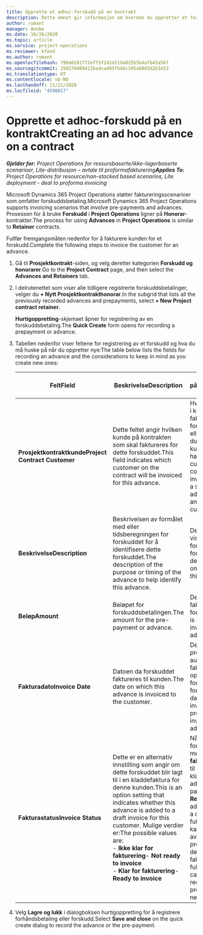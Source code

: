 ```yaml
---
title: Opprette et adhoc-forskudd på en kontrakt
description: Dette emnet gir informasjon om hvordan du oppretter et forskudd på en kontrakt etter behov.
author: rumant
manager: Annbe
ms.date: 10/26/2020
ms.topic: article
ms.service: project-operations
ms.reviewer: kfend
ms.author: rumant
ms.openlocfilehash: 790a0281f72eff5f241d11da025b5b4af643a567
ms.sourcegitcommit: 250270409412ba4cad95fbd4c345a80d3d2b3e53
ms.translationtype: HT
ms.contentlocale: nb-NO
ms.lasthandoff: 11/21/2020
ms.locfileid: "4596017"
---
```

# <a name="creating-an-ad-hoc-advance-on-a-contract"></a><span data-ttu-id="108f2-103">Opprette et adhoc-forskudd på en kontrakt</span><span class="sxs-lookup"><span data-stu-id="108f2-103">Creating an ad hoc advance on a contract</span></span>

<span data-ttu-id="108f2-104">_**Gjelder for:** Project Operations for ressursbaserte/ikke-lagerbaserte scenarioer, Lite-distribusjon – avtale til proformafakturering_</span><span class="sxs-lookup"><span data-stu-id="108f2-104">_**Applies To:** Project Operations for resource/non-stocked based scenarios, Lite deployment - deal to proforma invoicing_</span></span>

<span data-ttu-id="108f2-105">Microsoft Dynamics 365 Project Operations støtter faktureringsscenarioer som omfatter forskuddsbetaling.</span><span class="sxs-lookup"><span data-stu-id="108f2-105">Microsoft Dynamics 365 Project Operations supports invoicing scenarios that involve pre-payments and advances.</span></span> <span data-ttu-id="108f2-106">Prosessen for å bruke **Forskudd** i **Project Operations** ligner på **Honorar**-kontrakter.</span><span class="sxs-lookup"><span data-stu-id="108f2-106">The process for using **Advances** in **Project Operations** is similar to **Retainer** contracts.</span></span> 

<span data-ttu-id="108f2-107">Fullfør fremgangsmåten nedenfor for å fakturere kunden for et forskudd.</span><span class="sxs-lookup"><span data-stu-id="108f2-107">Complete the following steps to invoice the customer for an advance.</span></span>

1. <span data-ttu-id="108f2-108">Gå til **Prosjektkontrakt**-siden, og velg deretter kategorien **Forskudd og honorarer**.</span><span class="sxs-lookup"><span data-stu-id="108f2-108">Go to the **Project Contract** page, and then select the **Advances and Retainers** tab.</span></span>
2. <span data-ttu-id="108f2-109">I delrutenettet som viser alle tidligere registrerte forskuddsbetalinger, velger du **+ Nytt Prosjektkontrakthonorar**.</span><span class="sxs-lookup"><span data-stu-id="108f2-109">In the subgrid that lists all the previously recorded advances and prepayments, select **+ New Project contract retainer**.</span></span> 

    <span data-ttu-id="108f2-110">**Hurtigoppretting**-skjemaet åpner for registrering av en forskuddsbetaling.</span><span class="sxs-lookup"><span data-stu-id="108f2-110">The **Quick Create** form opens for recording a prepayment or advance.</span></span>
    
3. <span data-ttu-id="108f2-111">Tabellen nedenfor viser feltene for registrering av et forskudd og hva du må huske på når du oppretter nye:</span><span class="sxs-lookup"><span data-stu-id="108f2-111">The table below lists the fields for recording an advance and the considerations to keep in mind as you create new ones:</span></span>

    | <span data-ttu-id="108f2-112">Felt</span><span class="sxs-lookup"><span data-stu-id="108f2-112">Field</span></span> | <span data-ttu-id="108f2-113">Beskrivelse</span><span class="sxs-lookup"><span data-stu-id="108f2-113">Description</span></span> | <span data-ttu-id="108f2-114">Nedstrøms påvirkning</span><span class="sxs-lookup"><span data-stu-id="108f2-114">Downstream impact</span></span> |
    | --- | --- | --- |
    | <span data-ttu-id="108f2-115">**Prosjektkontraktkunde**</span><span class="sxs-lookup"><span data-stu-id="108f2-115">**Project Contract Customer**</span></span> | <span data-ttu-id="108f2-116">Dette feltet angir hvilken kunde på kontrakten som skal faktureres for dette forskuddet.</span><span class="sxs-lookup"><span data-stu-id="108f2-116">This field indicates which customer on the contract will be invoiced for this advance.</span></span> | <span data-ttu-id="108f2-117">Hvis du har flere kunder i kontrakten og vil fakturere hver av dem for et bestemt honorar eller forskudd, oppretter du et forskudd for hver kunde individuelt.</span><span class="sxs-lookup"><span data-stu-id="108f2-117">If you have multiple customers on the contract and want to invoice each of them for a specific retainer or advance amount, create an advance for each customer individually.</span></span> |
    | <span data-ttu-id="108f2-118">**Beskrivelse**</span><span class="sxs-lookup"><span data-stu-id="108f2-118">**Description**</span></span> | <span data-ttu-id="108f2-119">Beskrivelsen av formålet med eller tidsberegningen for forskuddet for å identifisere dette forskuddet.</span><span class="sxs-lookup"><span data-stu-id="108f2-119">The description of the purpose or timing of the advance to help identify this advance.</span></span> | <span data-ttu-id="108f2-120">Denne beskrivelsen vises på fakturalinjen for dette forskuddet.</span><span class="sxs-lookup"><span data-stu-id="108f2-120">This description is displayed on the invoice line for this advance.</span></span> |
    | <span data-ttu-id="108f2-121">**Beløp**</span><span class="sxs-lookup"><span data-stu-id="108f2-121">**Amount**</span></span> | <span data-ttu-id="108f2-122">Beløpet for forskuddsbetalingen.</span><span class="sxs-lookup"><span data-stu-id="108f2-122">The amount for the pre-payment or advance.</span></span> | <span data-ttu-id="108f2-123">Dette beløpet vises på fakturalinjen for dette forskuddet.</span><span class="sxs-lookup"><span data-stu-id="108f2-123">This amount is displayed on the invoice line for this advance.</span></span> |
    | <span data-ttu-id="108f2-124">**Fakturadato**</span><span class="sxs-lookup"><span data-stu-id="108f2-124">**Invoice Date**</span></span> | <span data-ttu-id="108f2-125">Datoen da forskuddet faktureres til kunden.</span><span class="sxs-lookup"><span data-stu-id="108f2-125">The date on which this advance is invoiced to the customer.</span></span> | <span data-ttu-id="108f2-126">Dette er datoen for prosessen for automatisk fakturaopprettelse for å opprette en fakturalinje for dette forskuddet.</span><span class="sxs-lookup"><span data-stu-id="108f2-126">This is the date for the automated invoice creation process to create an invoice line for this advance.</span></span> |
    | <span data-ttu-id="108f2-127">**Fakturastatus**</span><span class="sxs-lookup"><span data-stu-id="108f2-127">**Invoice Status**</span></span> | <span data-ttu-id="108f2-128">Dette er en alternativ innstilling som angir om dette forskuddet blir lagt til i en kladdefaktura for denne kunden.</span><span class="sxs-lookup"><span data-stu-id="108f2-128">This is an option setting that indicates whether this advance is added to a draft invoice for this customer.</span></span> <span data-ttu-id="108f2-129">Mulige verdier er:</span><span class="sxs-lookup"><span data-stu-id="108f2-129">The possible values are:</span></span></br><span data-ttu-id="108f2-130">- **Ikke klar for fakturering**</span><span class="sxs-lookup"><span data-stu-id="108f2-130">- **Not ready to invoice**</span></span></br><span data-ttu-id="108f2-131">- **Klar for fakturering**</span><span class="sxs-lookup"><span data-stu-id="108f2-131">- **Ready to invoice**</span></span> | <span data-ttu-id="108f2-132">Når en forskuddsbetaling er merket som **Klar til fakturering**, legges den til som en linjetid på en kladdefaktura.</span><span class="sxs-lookup"><span data-stu-id="108f2-132">When an advance or pre-payment is marked as **Ready to invoice**, it is added as a line time on a draft invoice.</span></span> <span data-ttu-id="108f2-133">Bare et fullt fakturert forskudd kan brukes til å avstemme mot prosjektkostnader for den neste fakturaperioden.</span><span class="sxs-lookup"><span data-stu-id="108f2-133">Only a fully invoiced advance can be used to reconcile against project costs for the next invoice period.</span></span> |

4. <span data-ttu-id="108f2-134">Velg **Lagre og lukk** i dialogboksen hurtigoppretting for å registrere forhåndsbetaling eller forskudd.</span><span class="sxs-lookup"><span data-stu-id="108f2-134">Select **Save and close** on the quick create dialog to record the advance or the pre-payment.</span></span>
